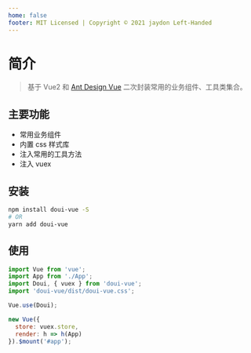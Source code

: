 ```yaml
---
home: false
footer: MIT Licensed | Copyright © 2021 jaydon Left-Handed
---
```


# 简介

> 基于 Vue2 和 [Ant Design Vue](https://antdv.com) 二次封装常用的业务组件、工具类集合。

## 主要功能

- 常用业务组件
- 内置 css 样式库
- 注入常用的工具方法
- 注入 vuex

## 安装

```bash
npm install doui-vue -S
# OR
yarn add doui-vue
```

## 使用

```js
import Vue from 'vue';
import App from './App';
import Doui, { vuex } from 'doui-vue';
import 'doui-vue/dist/doui-vue.css';

Vue.use(Doui);

new Vue({
  store: vuex.store,
  render: h => h(App)
}).$mount('#app');
```
